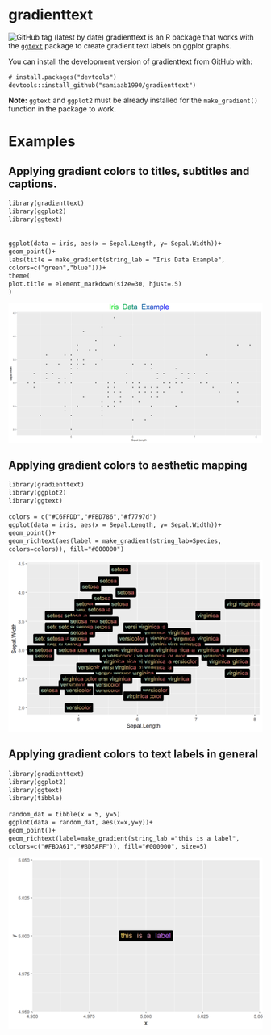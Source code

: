 # gradienttext

![GitHub tag (latest by date)](https://img.shields.io/github/v/tag/samiaab1990/gradienttext)
gradienttext is an R package that works with the [`ggtext`](https://github.com/wilkelab/ggtext) package to create gradient text labels on ggplot graphs. 

You can install the development version of gradienttext from GitHub with:
```
# install.packages("devtools")
devtools::install_github("samiaab1990/gradienttext")
```

<b>Note:</b> `ggtext` and `ggplot2` must be already installed for the `make_gradient()` function in the package to work. 

# Examples

## Applying gradient colors to titles, subtitles and captions. 

```
library(gradienttext)
library(ggplot2)
library(ggtext)


ggplot(data = iris, aes(x = Sepal.Length, y= Sepal.Width))+
geom_point()+
labs(title = make_gradient(string_lab = "Iris Data Example", colors=c("green","blue")))+
theme(
plot.title = element_markdown(size=30, hjust=.5)
)
```
<img src='./man/figures/iris_data_title_example.png'>


## Applying gradient colors to aesthetic mapping

```
library(gradienttext)
library(ggplot2)
library(ggtext)

colors = c("#C6FFDD","#FBD786","#f7797d")
ggplot(data = iris, aes(x = Sepal.Length, y= Sepal.Width))+
geom_point()+
geom_richtext(aes(label = make_gradient(string_lab=Species, colors=colors)), fill="#000000")
```
<img src='./man/figures/iris_data_aes_example.png'>

## Applying gradient colors to text labels in general

```
library(gradienttext)
library(ggplot2)
library(ggtext)
library(tibble)

random_dat = tibble(x = 5, y=5)
ggplot(data = random_dat, aes(x=x,y=y))+
geom_point()+
geom_richtext(label=make_gradient(string_lab ="this is a label", colors=c("#FBDA61","#BD5AFF")), fill="#000000", size=5)
```
<img src='./man/figures/iris_data_label_example.png'>
